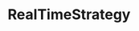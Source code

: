 ---
title: RealTimeStrategy
crosslinks:
- MassdropBot
- Kohan
- commandandconquer
- gamedev
- tipofmyjoystick
- wargame
- Stellaris
- IAmA
- AskReddit
- empiresapart
- YouTubeGamers
- freeallegiance
- dosgaming
- Games
- FortsGame
- youtubefactsbot
- youtubot
- gaming
- AshesoftheSingularity
- empireearth
---